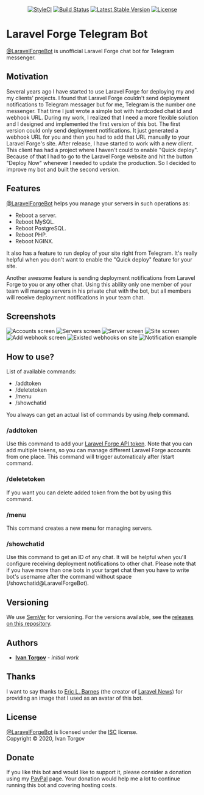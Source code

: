 <p align="center">
<a href="https://github.styleci.io/repos/167211927"><img src="https://github.styleci.io/repos/167211927/shield?branch=2.x" alt="StyleCI"></a>
<a href="https://travis-ci.org/itorgov/laravel-forge-bot"><img src="https://travis-ci.org/itorgov/laravel-forge-bot.svg?branch=2.x" alt="Build Status"></a>
<a href="https://packagist.org/packages/itorgov/laravel-forge-bot"><img src="https://poser.pugx.org/itorgov/laravel-forge-bot/v/stable" alt="Latest Stable Version"></a>
<a href="https://packagist.org/packages/itorgov/laravel-forge-bot"><img src="https://poser.pugx.org/itorgov/laravel-forge-bot/license" alt="License"></a>
</p>

# Laravel Forge Telegram Bot

[@LaravelForgeBot](https://t.me/LaravelForgeBot) is unofficial Laravel Forge chat bot for Telegram messenger.

## Motivation

Several years ago I have started to use Laravel Forge for deploying my and my clients' projects.
I found that Laravel Forge couldn't send deployment notifications to Telegram messager but for me, Telegram is the number one messenger.
That time I just wrote a simple bot with hardcoded chat id and webhook URL.
During my work, I realized that I need a more flexible solution and I designed and implemented the first version of this bot.
The first version could only send deployment notifications.
It just generated a webhook URL for you and then you had to add that URL manually to your Laravel Forge's site.
After release, I have started to work with a new client.
This client has had a project where I haven't could to enable "Quick deploy".
Because of that I had to go to the Laravel Forge website and hit the button "Deploy Now" whenever I needed to update the production.
So I decided to improve my bot and built the second version.

## Features

[@LaravelForgeBot](https://t.me/LaravelForgeBot) helps you manage your servers in such operations as:

* Reboot a server.
* Reboot MySQL.
* Reboot PostgreSQL.
* Reboot PHP.
* Reboot NGINX. 

It also has a feature to run deploy of your site right from Telegram.
It's really helpful when you don't want to enable the "Quick deploy" feature for your site.

Another awesome feature is sending deployment notifications from Laravel Forge to you or any other chat.
Using this ability only one member of your team will manage servers in his private chat with the bot, but all members will receive deployment notifications in your team chat.

## Screenshots

![Accounts screen](https://res.cloudinary.com/itorgov/image/upload/v1585933203/Laravel%20Forge%20Telegram%20bot/laravel-forge-bot_screen_1_gtobco.jpg)
![Servers screen](https://res.cloudinary.com/itorgov/image/upload/v1585933206/Laravel%20Forge%20Telegram%20bot/laravel-forge-bot_screen_2_nzhkqa.jpg)
![Server screen](https://res.cloudinary.com/itorgov/image/upload/v1585933204/Laravel%20Forge%20Telegram%20bot/laravel-forge-bot_screen_3_bewlyr.jpg)
![Site screen](https://res.cloudinary.com/itorgov/image/upload/v1585933204/Laravel%20Forge%20Telegram%20bot/laravel-forge-bot_screen_4_ebglqf.jpg)
![Add webhook screen](https://res.cloudinary.com/itorgov/image/upload/v1585933204/Laravel%20Forge%20Telegram%20bot/laravel-forge-bot_screen_5_twu2af.jpg)
![Existed webhooks on site](https://res.cloudinary.com/itorgov/image/upload/v1585933203/Laravel%20Forge%20Telegram%20bot/laravel-forge-bot_screen_6_o1fhux.jpg)
![Notification example](https://res.cloudinary.com/itorgov/image/upload/v1585933204/Laravel%20Forge%20Telegram%20bot/laravel-forge-bot_screen_7_afakpc.jpg)

## How to use?

List of available commands:

* /addtoken
* /deletetoken
* /menu
* /showchatid

You always can get an actual list of commands by using /help command.

### /addtoken

Use this command to add your [Laravel Forge API token](https://forge.laravel.com/user/profile#/api).
Note that you can add multiple tokens, so you can manage different Laravel Forge accounts from one place.
This command will trigger automaticaly after /start command.

### /deletetoken

If you want you can delete added token from the bot by using this command.

### /menu

This command creates a new menu for managing servers.

### /showchatid

Use this command to get an ID of any chat.
It will be helpful when you'll configure receiving deployment notifications to other chat.
Please note that if you have more than one bots in your target chat then you have to write bot's username after the command without space (/showchatid@LaravelForgeBot).

## Versioning

We use [SemVer](http://semver.org) for versioning. For the versions available, see the [releases on this repository](https://github.com/itorgov/laravel-forge-bot/releases). 

## Authors

* [**Ivan Torgov**](https://itorgov.com) - *initial work*

## Thanks

I want to say thanks to [Eric L. Barnes](https://laravel-news.com/@ericlbarnes) (the creator of [Laravel News](https://laravel-news.com)) for providing an image that I used as an avatar of this bot.

## License

[@LaravelForgeBot](https://t.me/LaravelForgeBot) is licensed under the [ISC](https://github.com/itorgov/laravel-forge-bot/blob/2.x/LICENSE) license.  
Copyright &copy; 2020, Ivan Torgov

## Donate

If you like this bot and would like to support it, please consider a donation using my [PayPal](https://paypal.me/WiDe) page.
Your donation would help me a lot to continue running this bot and covering hosting costs.
